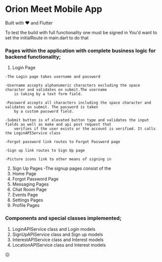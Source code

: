 # Orion Meet Mobile App
Built with ❤️ and Flutter

To test the build with full functionality one must be signed in
You'd want to set the initialRoute in main.dart to do that

### Pages within the application with complete business logic for backend functionality;
  1. Login Page
  
    -The Login page takes username and password
    
    -Username accepts alphanumeric characters excluding the space character and validates on submit.The username
        is taking by a text form field.
        
    -Password accepts all characters including the space character and validates on submit. The password is taken
        by a custom password field.
        
    -Submit button is of elevated button type and validates the input fields as well as make and api post request that
        verifies if the user exists or the account is verified. It calls the LoginAPIService class
        
    -Forgot password link routes to Forgot Password page
    
    -Sign up link routes to Sign Up page
    
    -Picture icons link to other means of signing in

  2. Sign Up Pages
    -The signup pages consist of the
  3. Home Page
  4. Forgot Password Page
  5. Messaging Pages
  6. Chat Room Page
  7. Events Page
  8. Settings Pages
  9. Profile Pages

  
### Components and special classes implemented;
  1. LoginAPIService class and Login models
  2. SignUpAPIService class and Sign up models
  3. InterestAPIService class and Interest models
  4. LocationAPIService class and Interest models
  
😉
